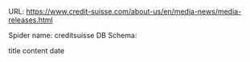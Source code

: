 URL: https://www.credit-suisse.com/about-us/en/media-news/media-releases.html

Spider name: creditsuisse
DB Schema:

title
content
date
